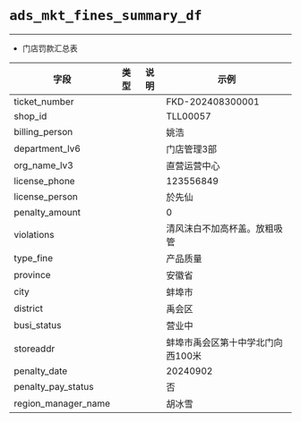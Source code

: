 # `ads_mkt_fines_summary_df`

---

- 门店罚款汇总表


| 字段                | 类型 | 说明 | 示例                              |
| ------------------- | ---- | ---- | --------------------------------- |
| ticket_number       |      |      | FKD-202408300001                  |
| shop_id             |      |      | TLL00057                          |
| billing_person      |      |      | 姚浩                              |
| department_lv6      |      |      | 门店管理3部                       |
| org_name_lv3        |      |      | 直营运营中心                      |
| license_phone       |      |      | 123556849                         |
| license_person      |      |      | 於先仙                            |
| penalty_amount      |      |      | 0                                 |
| violations          |      |      | 清风沫白不加高杯盖。放粗吸管      |
| type_fine           |      |      | 产品质量                          |
| province            |      |      | 安徽省                            |
| city                |      |      | 蚌埠市                            |
| district            |      |      | 禹会区                            |
| busi_status         |      |      | 营业中                            |
| storeaddr           |      |      | 蚌埠市禹会区第十中学北门向西100米 |
| penalty_date        |      |      | 20240902                          |
| penalty_pay_status  |      |      | 否                                |
| region_manager_name |      |      | 胡冰雪                            |

